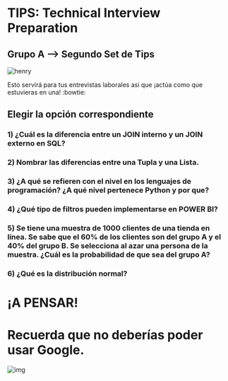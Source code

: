 <h1>TIPS: Technical Interview Preparation</h1>
<h2>Grupo A --&gt; Segundo Set de Tips</h2>
<p><img alt="henry" src="https://blog.soyhenry.com/content/images/2021/02/HEADER-BLOG-NEGRO-01.jpg" /> </p>
<p>Esto servirá para tus entrevistas laborales asi que ¡actúa como que estuvieras en una! :bowtie: </p>
<h2>Elegir la opción correspondiente</h2>
<h3>1)  ¿Cuál es la diferencia entre un JOIN interno y un JOIN externo en SQL?</h3>
<h3>2)  Nombrar las diferencias entre una Tupla y una Lista. </h3>
<h3>3)  ¿A qué se refieren con el nivel en los lenguajes de programación? ¿A qué nivel pertenece Python y por que?</h3>
<h3>4)  ¿Qué tipo de filtros pueden implementarse en POWER BI?</h3>
<h3>5)  Se tiene una muestra de 1000 clientes de una tienda en línea. Se sabe que el 60% de los clientes son del grupo  A y el 40% del grupo B. Se selecciona al azar una persona de la muestra. ¿Cuál es la probabilidad de que sea del grupo A?</h3>

<h3>6) ¿Qué es la distribución normal?</h3>

<h1>¡A PENSAR!</h1>
<h1>Recuerda que no deberías poder usar Google.</h1>
<p><img alt="img" src="https://camo.githubusercontent.com/dbcddd7088648e4ffbd139c31d5f0fb1b1b677650e1ebbe22293d4fd2b44b774/68747470733a2f2f6d656469612e74656e6f722e636f6d2f646f49736f48343361324541414141432f7468696e6b2d656d6f6a692e676966" /></p>

